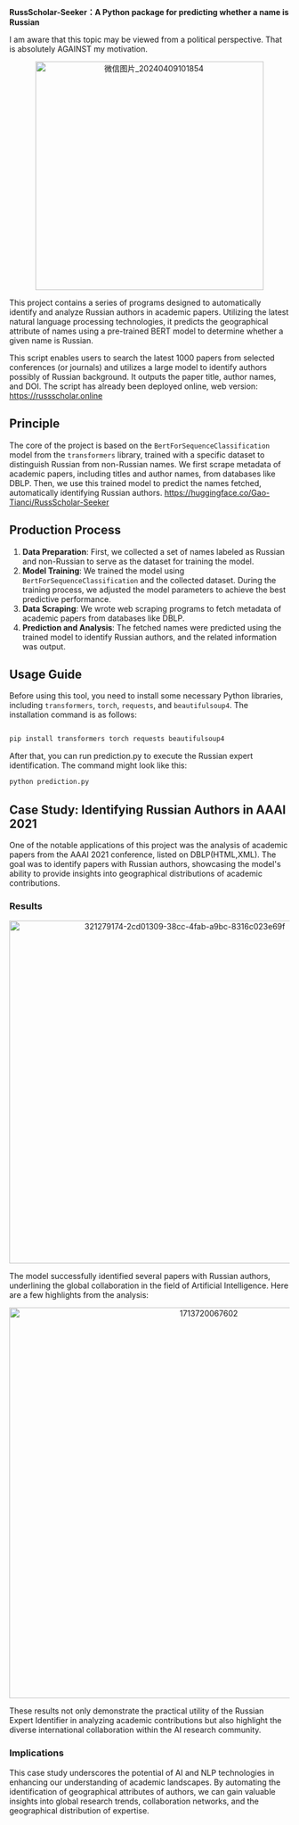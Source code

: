 **RussScholar-Seeker：A Python package for predicting whether a name is Russian**

I am aware that this topic may be viewed from a political perspective. That is absolutely AGAINST my motivation.

<p align="center"><img width="410" alt="微信图片_20240409101854" src="https://github.com/TianciGao/RussScholar-Seeker/assets/153629778/ba73d175-091d-4439-925c-82cd9a97f7b9">

This project contains a series of programs designed to automatically identify and analyze Russian authors in academic papers. Utilizing the latest natural language processing technologies, it predicts the geographical attribute of names using a pre-trained BERT model to determine whether a given name is Russian.

This script enables users to search the latest 1000 papers from selected conferences (or journals) and utilizes a large model to identify authors possibly of Russian background. It outputs the paper title, author names, and DOI. The script has already been deployed online, web version: https://russscholar.online 

## Principle

The core of the project is based on the `BertForSequenceClassification` model from the `transformers` library, trained with a specific dataset to distinguish Russian from non-Russian names. We first scrape metadata of academic papers, including titles and author names, from databases like DBLP. Then, we use this trained model to predict the names fetched, automatically identifying Russian authors.
https://huggingface.co/Gao-Tianci/RussScholar-Seeker

## Production Process

1. **Data Preparation**: First, we collected a set of names labeled as Russian and non-Russian to serve as the dataset for training the model.
2. **Model Training**: We trained the model using `BertForSequenceClassification` and the collected dataset. During the training process, we adjusted the model parameters to achieve the best predictive performance.
3. **Data Scraping**: We wrote web scraping programs to fetch metadata of academic papers from databases like DBLP.
4. **Prediction and Analysis**: The fetched names were predicted using the trained model to identify Russian authors, and the related information was output.

## Usage Guide

Before using this tool, you need to install some necessary Python libraries, including `transformers`, `torch`, `requests`, and `beautifulsoup4`. The installation command is as follows:

```bash

pip install transformers torch requests beautifulsoup4
```
After that, you can run prediction.py to execute the Russian expert identification. The command might look like this:

```bash
python prediction.py
```
## Case Study: Identifying Russian Authors in AAAI 2021

One of the notable applications of this project was the analysis of academic papers from the AAAI 2021 conference, listed on DBLP(HTML,XML). The goal was to identify papers with Russian authors, showcasing the model's ability to provide insights into geographical distributions of academic contributions.

### Results
<p align="center"><img width="615" alt="321279174-2cd01309-38cc-4fab-a9bc-8316c023e69f" src="https://github.com/TianciGao/RussScholar-Seeker/assets/153629778/76fb97db-7589-4fae-9024-94caf3d1dcea">

The model successfully identified several papers with Russian authors, underlining the global collaboration in the field of Artificial Intelligence. Here are a few highlights from the analysis:

<p align="center"><img width="701" alt="1713720067602" src="https://github.com/TianciGao/RussScholar-Seeker/assets/153629778/2f5d5cf7-2b45-4b96-b0cf-edb44da7e123">


These results not only demonstrate the practical utility of the Russian Expert Identifier in analyzing academic contributions but also highlight the diverse international collaboration within the AI research community.

### Implications

This case study underscores the potential of AI and NLP technologies in enhancing our understanding of academic landscapes. By automating the identification of geographical attributes of authors, we can gain valuable insights into global research trends, collaboration networks, and the geographical distribution of expertise.

